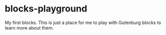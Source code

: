 # blocks-playground
 My first blocks. This is just a place for me to play with Gutenburg blocks to learn more about them.
